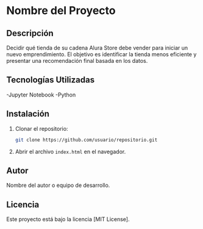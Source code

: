 # Nombre del Proyecto

## Descripción
Decidir qué tienda de su cadena Alura Store debe vender para iniciar un nuevo emprendimiento. El objetivo es identificar la tienda menos eficiente y presentar una recomendación final basada en los datos.

## Tecnologías Utilizadas
-Jupyter Notebook
-Python


## Instalación
1. Clonar el repositorio:
   ```bash
   git clone https://github.com/usuario/repositorio.git
   ```
2. Abrir el archivo `index.html` en el navegador.

## Autor
Nombre del autor o equipo de desarrollo.

## Licencia
Este proyecto está bajo la licencia [MIT License].